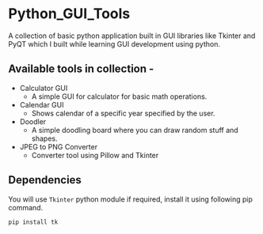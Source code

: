 # Python_GUI_Tools
A collection of basic python application built in GUI libraries like Tkinter and PyQT which I built while learning GUI development using python.

## Available tools in collection - 

- Calculator GUI
  - A simple GUI for calculator for basic math operations.
- Calendar GUI
  - Shows calendar of a specific year specified by the user.
- Doodler
  - A simple doodling board where you can draw random stuff and shapes.
- JPEG to PNG Converter
  - Converter tool using Pillow and Tkinter
 
## Dependencies
You will use `Tkinter` python module if required, install it using following pip command.
```bash
pip install tk
```

